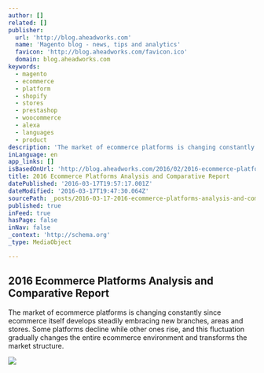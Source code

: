 ```yaml
---
author: []
related: []
publisher:
  url: 'http://blog.aheadworks.com'
  name: 'Magento blog - news, tips and analytics'
  favicon: 'http://blog.aheadworks.com/favicon.ico'
  domain: blog.aheadworks.com
keywords:
  - magento
  - ecommerce
  - platform
  - shopify
  - stores
  - prestashop
  - woocommerce
  - alexa
  - languages
  - product
description: 'The market of ecommerce platforms is changing constantly since ecommerce itself develops steadily embracing new branches, areas and stores. Some platforms decline while other ones rise, and this fluctuation gradually changes the entire ecommerce environment and transforms the market structure.'
inLanguage: en
app_links: []
isBasedOnUrl: 'http://blog.aheadworks.com/2016/02/2016-ecommerce-platforms-analysis-and-comparative-report/?utm_content=30447380&utm_medium=social&utm_source=linkedin'
title: 2016 Ecommerce Platforms Analysis and Comparative Report
datePublished: '2016-03-17T19:57:17.001Z'
dateModified: '2016-03-17T19:47:30.064Z'
sourcePath: _posts/2016-03-17-2016-ecommerce-platforms-analysis-and-comparative-report.md
published: true
inFeed: true
hasPage: false
inNav: false
_context: 'http://schema.org'
_type: MediaObject

---
```

<article style=""><h1>2016 Ecommerce Platforms Analysis and Comparative Report</h1><p>The market of ecommerce platforms is changing constantly since ecommerce itself develops steadily embracing new branches, areas and stores. Some platforms decline while other ones rise, and this fluctuation gradually changes the entire ecommerce environment and transforms the market structure.</p><img src="http://blog.aheadworks.com/wp-content/uploads/2016/02/05.jpg" /></article>